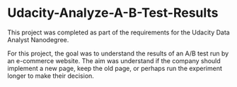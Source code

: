# Udacity-Analyze-A-B-Test-Results
This project was completed as part of the requirements for the Udacity Data Analyst Nanodegree.

For this project, the goal was to understand the results of an A/B test run by an e-commerce website. The aim was understand if the company should implement a new page, keep the old page, or perhaps run the experiment longer to make their decision.
